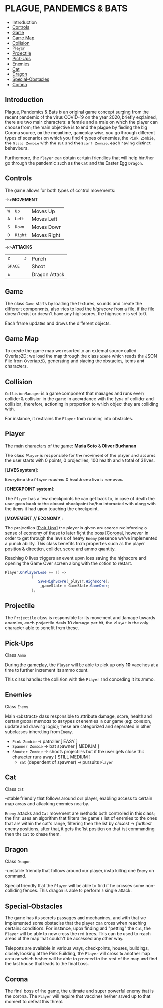 
# PLAGUE, PANDEMICS & BATS

- [Introduction](#Introduction)
- [Controls](#Controls)
- [Game](#Game)
- [Game Map](#Game-Map)
- [Collision](#Collision)
- [Player](#Player)
- [Projectile](#Projectile)
- [Pick-Ups](#Pick-Ups)
- [Enemies](#Enemies)
- [Cat](#Cat)
- [Dragon](#)
- [Special-Obstacles](#Special-Obstacles)
- [Corona](#FinalBoss)

## Introduction 


Plague, Pandemics & Bats is an original game concept surging from the recent pandemic of the virus COVID-19 on the year 2020, briefly explained, 
there are two main characters: a female and a male on which the player can choose from; 
the main objective is to end the plague by finding the big Corona source, on the meantime, gameplay wise, you go through 
different types of scenarios on which you find 4 types of enemies, the `Pink Zombie`, the `Glass Zombie` with the `Bat` and the `Scarf Zombie`, each having distinct behaviours.

Furthermore, the `Player` can obtain certain friendlies that will help him/her go through the pandemic such as the `Cat` and the Easter Egg `Dragon`. 


## Controls
The game allows for both types of control movements:

->>**MOVEMENT**

|  |  |  |
| ------ | ------ |------ |
| <kbd>W</kbd> | <kbd>Up</kbd> | Moves Up |
| <kbd>A</kbd> | <kbd>Left</kbd> | Moves Left |
| <kbd>S</kbd> | <kbd>Down</kbd> | Moves Down  |
| <kbd>D</kbd> | <kbd>Right</kbd> | Moves Right |

->>**ATTACKS**

|  |  |  |
| ------ | ------ |------ |
| <kbd>Z</kbd> | <kbd>J</kbd> | Punch |
| <kbd>SPACE</kbd> | | Shoot |
|    <kbd>E</kbd> |  | Dragon Attack  |


## Game

The class `Game` starts by loading the textures, sounds and create the different components,  also tries to load the _highscore_ from a file, if the file doesn't exist or doesn't have any highscores, the highscore is set to 0.

Each frame updates and draws the different objects.


## Game Map

To create the game map we resorted to an external source called Overlap2D; we load the map through the class `Scene` which reads the JSON File from Overlap2D, generating and placing the obstacles, items and characters.


## Collision

`CollisionManager` is a game component that manages and runs every collider & collision in the game in accordance with the _type_ of collider and collision, therefore, 
actioning in proportion to which object they are colliding with. 

For instance, it restrains the `Player` from running into obstacles.


## Player

The main characters of the game:
**Maria Soto** & **Oliver Buchanan**

The class `Player` is responsible for the moviment of the player and assures the user starts with 0 points, 0 projectiles, 100 health and a total of 3 lives. 

[**LIVES system**]: 

Everytime the `Player` reaches 0 health one live is removed.

[**CHECKPOINT system**]: 

The `Player` has a few checkpoints he can get back to, in case of death the user goes back to the closest checkpoint he/her interacted with along with the items it had upon touching the checkpoint.

[**MOVEMENT // ECONOMY**]: 


The projectiles [[Pick-Ups](#Pick-Ups)] the player is given are scarce reeinforcing a sense of economy of these to later fight the boss [[Corona](#FinalBoss)], however, in order to get through the levels of heavy `Enemy` presence we've implemented a punch ability.
This class benefits from properties such as the player position & direction, collider, score and ammo quantity.

Reaching 0 lives triggers an event upon loss saving the highscore and opening the Game Over screen along with the option to restart.

```cs
Player.OnPlayerLose += () =>
            {
               SaveHighScore(_player.Highscore);
                _gameState = GameState.GameOver;
            };
```

## Projectile


The `Projectile` class is responsible for its movement and damage towards enemies, each projectile deals 10 damage per hit, the `Player` is the only character able to benefit from these.


## Pick-Ups
Class `Ammo`


During the gameplay, the `Player` will be able to pick up only **10** vaccines at a time to further increment its ammo count.

This class handles the collision with the `Player` and conceding it its ammo.


## Enemies
Class `Enemy`

Main «abstract» class responsible to attribute damage, score, health and certain global methods to all types of enemies in our game (eg: collision, update and drawing logic); these are categorized and separated in other subclasses inhereting from `Enemy`.

- `Pink Zombie` -> patroller [ EASY ]
- `Spawner Zombie` -> bat spawner [ MEDIUM ]
- `Shooter Zombie` -> shoots projectiles but if the user gets close this character runs away [ STILL MEDIUM ]
  - `Bat` (dependent of spawner) -> pursuits `Player`



## Cat
Class `Cat`

-stable friendly that follows around our player, enabling access to certain map areas and attacking enemies nearby.

`Enemy` attacks and `Cat` movement are methods both controlled in this class; the first uses an algorithm that filters the game's list of enemies to the ones that
are within the cat's range, 
filtering then the list by *closest* -> *furthest* enemy positions, after that, it gets the 1st position on that list commanding then the `Cat` to chase them.


## Dragon
Class `Dragon`

-unstable friendly that follows around our player, insta killing one `Enemy` on command.


Special friendly that the `Player` will be able to find if he crosses some non-colliding fences. This dragon is able to perform a single attack.


## Special-Obstacles

The game has its secrets passages and mechanincs, and with that we implemented some obstacles that the player can cross when reaching certains conditions. 
For instance, upon finding and "petting" the `Cat`, the `Player` will be able to now cross the red trees. This can be used to reach areas of the map that couldn't be accessed any other way.

Teleports are available in various ways, checkpoints, houses, buildings, closely looking at the Pink Building, the `Player` will cross to another map area on which he/her will be able to proceed to the rest of the map and find the last house that leads to the final boss.


## Corona

The final boss of the game, the ultimate and super powerful enemy that is the corona. The `Player` will require that vaccines he/her saved up to that moment to defeat this threat.